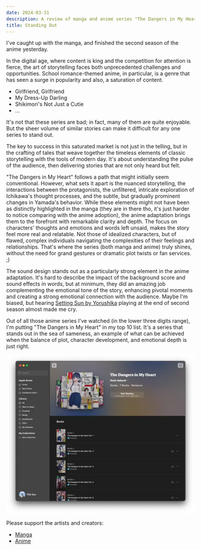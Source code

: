 ```yaml
---
date: 2024-03-31
description: A review of manga and anime series "The Dangers in My Heart"
title: Standing Out
---
```


I've caught up with the manga, and finished the second season of the anime yesterday.

In the digital age, where content is king and the competition for attention is fierce, the art of storytelling faces both unprecedented challenges and opportunities.
School romance-themed anime, in particular, is a genre that has seen a surge in popularity and also, a saturation of content.

- Girlfriend, Girlfriend
- My Dress-Up Darling
- Shikimori's Not Just a Cutie
- ...

It's not that these series are bad; in fact, many of them are quite enjoyable.
But the sheer volume of similar stories can make it difficult for any one series to stand out.

The key to success in this saturated market is not just in the telling,
but in the crafting of tales that weave together the timeless elements of classic storytelling with the tools of modern day.
It's about understanding the pulse of the audience, then delivering stories that are not only heard but felt.

"The Dangers in My Heart" follows a path that might initially seem conventional.
However, what sets it apart is the nuanced storytelling, the interactions between the protagonists,
the unfiltered, intricate exploration of Ichikawa's thought processes,
and the subtle, but gradually prominent changes in Yamada's behavior.
While these elements might not have been as distinctly highlighted in the manga (they are in there tho, it's just harder to notice comparing with the anime adoption),
the anime adaptation brings them to the forefront with remarkable clarity and depth.
The focus on characters' thoughts and emotions and words left unsaid, makes the story feel more real and relatable.
Not those of idealized characters, but of flawed, complex individuals navigating the complexities of their feelings and relationships.
That's where the series (both manga and anime) truly shines, without the need for grand gestures or dramatic plot twists or fan services. ;)

The sound design stands out as a particularly strong element in the anime adaptation.
It's hard to describe the impact of the background score and sound effects in words,
but at minimum, they did an amazing job complementing the emotional tone of the story,
enhancing pivotal moments and creating a strong emotional connection with the audience.
Maybe I'm biased, but hearing [Setting Sun by Yorushika](https://youtu.be/bqigIHMComE?si=jL7YhzVYGuZ3KGRG) playing at the end of second season almost made me cry.

Out of all those anime series I've watched (in the lower three digits range),
I'm putting "The Dangers in My Heart" in my top 10 list.
It's a series that stands out in the sea of sameness,
an example of what can be achieved when the balance of plot, character development, and emotional depth is just right.

![Apple Books](/assets/static/img/bokuyaba.webp)

Please support the artists and creators:

- [Manga](https://books.apple.com/us/book-series/the-dangers-in-my-heart/id1573855671)
- [Anime](https://www.hidive.com/season/20675)
